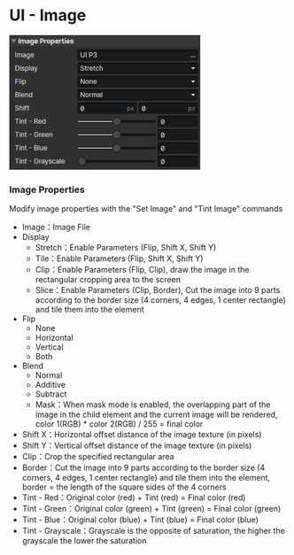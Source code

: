 # UI - Image

![](img/ui-image-1.png)

### Image Properties

Modify image properties with the "Set Image" and "Tint Image" commands

- Image：Image File
- Display
  - Stretch：Enable Parameters (Flip, Shift X, Shift Y)
  - Tile：Enable Parameters (Flip, Shift X, Shift Y)
  - Clip：Enable Parameters (Flip, Clip), draw the image in the rectangular cropping area to the screen
  - Slice：Enable Parameters (Clip, Border), Cut the image into 9 parts according to the border size (4 corners, 4 edges, 1 center rectangle) and tile them into the element
- Flip
  - None
  - Horizontal
  - Vertical
  - Both
- Blend
  - Normal
  - Additive
  - Subtract
  - Mask：When mask mode is enabled, the overlapping part of the image in the child element and the current image will be rendered, color 1(RGB) \* color 2(RGB) / 255 = final color
- Shift X：Horizontal offset distance of the image texture (in pixels)
- Shift Y：Vertical offset distance of the image texture (in pixels)
- Clip：Crop the specified rectangular area
- Border：Cut the image into 9 parts according to the border size (4 corners, 4 edges, 1 center rectangle) and tile them into the element, border = the length of the square sides of the 4 corners
- Tint - Red：Original color (red) + Tint (red) = Final color (red)
- Tint - Green：Original color (green) + Tint (green) = Final color (green)
- Tint - Blue：Original color (blue) + Tint (blue) = Final color (blue)
- Tint - Grayscale：Grayscale is the opposite of saturation, the higher the grayscale the lower the saturation
